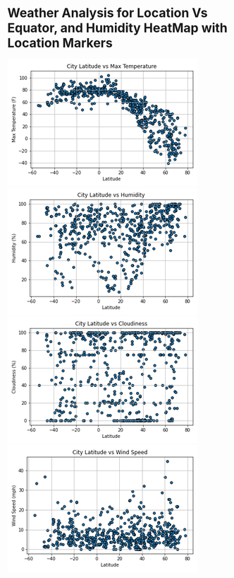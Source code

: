 # Weather Analysis for Location Vs Equator, and Humidity HeatMap with Location Markers

<img src="Weather Analysis/output_data/fig1.png">
<img src="Weather Analysis/output_data/fig2.png">
<img src="Weather Analysis/output_data/fig3.png">
<img src="Weather Analysis/output_data/fig4.png">

